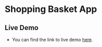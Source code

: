 # Shopping Basket App

## Live Demo
* You can find the link to live demo [here](https://project09a-hassanalikhan.web.app/).